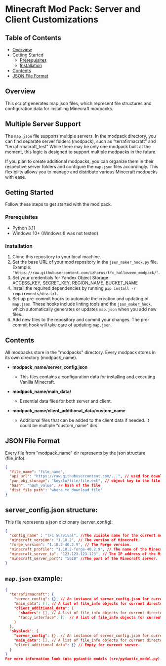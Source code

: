 # Minecraft Mod Pack: Server and Client Customizations

## Table of Contents
- [Overview](#overview)
- [Getting Started](#getting-started)
  - [Prerequisites](#prerequisites)
  - [Installation](#installation)
- [Contents](#contents)
- [JSON File Format](#json-file-format)

## Overview
This script generates map.json files, which represent file structures and configuration data for installing Minecraft modpacks.

## Multiple Server Support
The `map.json` file supports multiple servers. In the modpack directory, you can find separate server folders (modpack), such as "terrafirmacraft" and "terrafirmacraft_test" While there may be only one modpack built at the moment, this logic is designed to support multiple modpacks in the future.

If you plan to create additional modpacks, you can organize them in their respective server folders and configure the `map.json` files accordingly. This flexibility allows you to manage and distribute various Minecraft modpacks with ease.

## Getting Started
Follow these steps to get started with the mod pack.

### Prerequisites
- Python 3.11
- Windows 10+ (Windows 8 was not tested)

### Installation
1. Clone this repository to your local machine.
2. Set the base URL of your mod repository in the `json_maker_hook.py` file. Example: `"https://raw.githubusercontent.com/izharus/tfc_halloween_modpack/"`.
3. Set your credentials for Yandex Object Storage:  
ACCESS_KEY, SECRET_KEY, REGION_NAME, BUCKET_NAME
4. Install the required dependencies by running `pip install -r requirements/dev.txt`.
5. Set up pre-commit hooks to automate the creation and updating of `map.json`. These hooks include linting tools and the `json_maker_hook`, which automatically generates or updates `map.json` when you add new files.
6. Add new files to the repository and commit your changes. The pre-commit hook will take care of updating `map.json`.

## Contents
All modpacks store in the "modpacks" directory. Every modpack stores in its own directory (modpack_name).  

- **modpack_name/server_config.json**
  - This files contains a configuration data for installing and executing Vanilla Minecraft.
 
- **modpack_name/main_data/**
  - Essential data files for both server and client.

- **modpack_name/client_additional_data/custom_name**
  - Additional files that can be added to the client data if needed. It could be multiple "custom_name" dirs.


## JSON File Format
Every file from "modpack_name" dir represents by the json structure (file_info):

```json
{
  "file_name": "file_name",
  "api_url": "https://raw.githubusercontent.com/...", // used for downloading file/
  "yan_obj_storage": "key/to/file/file.ext", // object key to the file in yan obj storage
  "hash": "hash_value", // hash of the file
  "dist_file_path": "where_to_download_file"
}
```


## server_config.json structure:
This file represents a json dictionary (server_config):
```json
{
  "config_name" : "TFC Survival", //The visible name for the current modpack configuration. It should be displayed in the launcher when selecting this configuration.
  "minecraft_version": "1.18.2", // The version of Minecraft.
  "forge_version": "1.18.2-40.2.9", // The Forge version.
  "minecraft_profile": "1.18.2-forge-40.2.9", // The name of the Minecraft profile.
  "minecraft_server_ip": "123.123.123.123", // The IP address of the Minecraft server.
  "minecraft_server_port": "5610" //The port of the Minecraft server.
}
```


## `map.json` example:
```json
{
  "terrafirmacraft": {
    "server_config": {}, // An instance of server_config.json for current modpack.
    "main_data": [], // A list of file_info objects for current directory".
    "client_additional_data": {
      "shaders": [], // A list of file_info objects for current directory".
      "fancy_interface": [], // A list of file_info objects for current directory".
    }
  },
  "skyblock": {
    "server_config": {}, // An instance of server_config.json for current modpack.
    "main_data": [], // A list of file_info objects for current directory".
    "client_additional_data": {} // Empty for current server.
  }
}
For more information look into pydantic models (src/pydantic_model.py).

```
